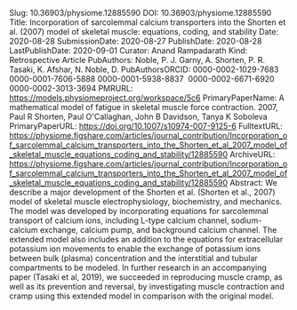Slug: 10.36903/physiome.12885590
DOI: 10.36903/physiome.12885590
Title: Incorporation of sarcolemmal calcium transporters into the Shorten et al. (2007) model of skeletal muscle: equations, coding, and stability
Date: 2020-08-28
SubmissionDate: 2020-08-27
PublishDate: 2020-08-28
LastPublishDate: 2020-09-01
Curator: Anand Rampadarath
Kind: Retrospective Article
PubAuthors: Noble, P. J.
    Garny, A.
    Shorten, P. R.
    Tasaki, K.
    Afshar, N.
    Noble, D.
PubAuthorsORCID: 0000-0002-1029-7683
    0000-0001-7606-5888
    0000-0001-5938-8837
    ​
    0000-0002-6671-6920
    0000-0002-3013-3694
PMRURL: https://models.physiomeproject.org/workspace/5c6
PrimaryPaperName: A mathematical model of fatigue in skeletal muscle force contraction. 2007, Paul R Shorten, Paul O'Callaghan, John B Davidson, Tanya K Soboleva
PrimaryPaperURL: https://doi.org/10.1007/s10974-007-9125-6
FulltextURL: https://physiome.figshare.com/articles/journal_contribution/Incorporation_of_sarcolemmal_calcium_transporters_into_the_Shorten_et_al_2007_model_of_skeletal_muscle_equations_coding_and_stability/12885590
ArchiveURL: https://physiome.figshare.com/articles/journal_contribution/Incorporation_of_sarcolemmal_calcium_transporters_into_the_Shorten_et_al_2007_model_of_skeletal_muscle_equations_coding_and_stability/12885590
Abstract: We describe a major development of the Shorten et al. (Shorten et al., 2007) model of skeletal muscle electrophysiology, biochemistry, and mechanics. The model was developed by incorporating equations for sarcolemmal transport of calcium ions, including L-type calcium channel, sodium-calcium exchange, calcium pump, and background calcium channel. The extended model also includes an addition to the equations for extracellular potassium ion movements to enable the exchange of potassium ions between bulk (plasma) concentration and the interstitial and tubular compartments to be modeled. In further research in an accompanying paper (Tasaki et al, 2019), we succeeded in reproducing muscle cramp, as well as its prevention and reversal, by investigating muscle contraction and cramp using this extended model in comparison with the original model.

